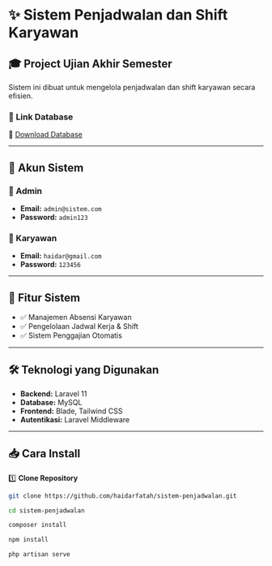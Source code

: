 # ✨ Sistem Penjadwalan dan Shift Karyawan  

## 🎓 Project Ujian Akhir Semester  
Sistem ini dibuat untuk mengelola penjadwalan dan shift karyawan secara efisien.  

### 🔗 Link Database  
📂 [Download Database](https://drive.google.com/file/d/1cM566PFexv9JnB6xKSEyKV2wrq0ySk6A/view?usp=sharing)  

---

## 🔑 Akun Sistem  

### 👤 Admin  
- **Email:** `admin@sistem.com`  
- **Password:** `admin123`  

### 👥 Karyawan  
- **Email:** `haidar@gmail.com`  
- **Password:** `123456`  

---

## 🚀 Fitur Sistem  
- ✅ Manajemen Absensi Karyawan  
- ✅ Pengelolaan Jadwal Kerja & Shift  
- ✅ Sistem Penggajian Otomatis  


---

## 🛠 Teknologi yang Digunakan  
- **Backend:** Laravel 11  
- **Database:** MySQL  
- **Frontend:** Blade, Tailwind CSS  
- **Autentikasi:** Laravel Middleware 

---

## 📥 Cara Install  

1️⃣ **Clone Repository**  
```sh
git clone https://github.com/haidarfatah/sistem-penjadwalan.git

cd sistem-penjadwalan

composer install

npm install

php artisan serve
